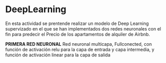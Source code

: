 # DeepLearning
En esta actividad se prentende realizar un modelo de Deep Learning supervizado en el que se han implementados dos redes neuronales con el fin para predecir el Precio de los apartamentos de alquiler de Airbnb.

**PRIMERA RED NEURONAL**
Red neuronal multicapa, Fullconected, con función de activación relu para la capa de entrada y capa intermedia, y función de activación linear para la capa de salida 

